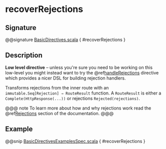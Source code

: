 # recoverRejections

## Signature

@@signature [BasicDirectives.scala]($akka-http$/akka-http/src/main/scala/akka/http/scaladsl/server/directives/BasicDirectives.scala) { #recoverRejections }

## Description

**Low level directive** – unless you're sure you need to be working on this low-level you might instead
want to try the @ref[handleRejections](../execution-directives/handleRejections.md) directive which provides a nicer DSL for building rejection handlers.

Transforms rejections from the inner route with an `immutable.Seq[Rejection] ⇒ RouteResult` function.
A `RouteResult` is either a `Complete(HttpResponse(...))` or rejections `Rejected(rejections)`.

@@@ note
To learn more about how and why rejections work read the @ref[Rejections](../../rejections.md) section of the documentation.
@@@

## Example

@@snip [BasicDirectivesExamplesSpec.scala]($test$/scala/docs/http/scaladsl/server/directives/BasicDirectivesExamplesSpec.scala) { #recoverRejections }
